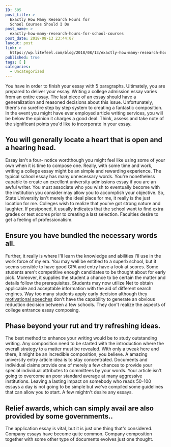 ```yaml
---
ID: 505
post_title: >
  Exactly How Many Research Hours for
  School Courses Should I Do
post_name: >
  exactly-how-many-research-hours-for-school-courses
post_date: 2018-08-13 23:44:07
layout: post
link: >
  https://wp.litefeel.com/blog/2018/08/13/exactly-how-many-research-hours-for-school-courses/
published: true
tags: [ ]
categories:
  - Uncategorized
---
```

<p>You have in order to finish your essay with 5 paragraphs. Ultimately, you are prepared to deliver your essay. Writing a college admission essay varies from an entire essay. The last piece of an essay should have a generalization and reasoned decisions about this issue. Unfortunately, there's no surefire step by step system to creating a fantastic composition. In the event you might have ever employed article writing services, you will be below the opinion it charges a good deal. Think, assess and take note of the significant points you'd like to incorporate in your essay.</p> <h2>You will generally locate a heart that is open and a hearing head.</h2><p>Essay isn't a four- notice wordthough you might feel like using some of your own when it is time to compose one. Really, with some time and work, writing a college essay might be an simple and rewarding experience. The typical school essay has many unnecessary words. You're nonetheless capable to create an excellent university admissions essay if you are an awful writer. You must associate who you wish to eventually become with the institution you consider may allow you to accomplish your objective. So, State University isn't merely the ideal place for me, it really is the just location for me. Colleges wish to realize that you've got strong nature and laughter. If postponed, it usually indicates that the school want to find extra grades or test scores prior to creating a last selection. Faculties desire to get a feeling of professionalism.</p> <h2>Ensure you have bundled the necessary words all.</h2><p>Further, it really is where I'll learn the knowledge and abilities I'll use in the work force of my era. You may well be entitled to a superb school, but it seems sensible to have good GPA and entry have a look at scores. Some students aren't competitive enough candidates to be thought about for early pick. Moreover, it supplies the student a chance to be certain the matter and details follow the prerequisites. Students may now utilize Net to obtain applicable and acceptable information with the aid of different search engines. Way too many students apply early decision although they <a href="http://speechpublic.com/">motivational speeches</a> don't have the capability to generate an obvious reduction decision between a few schools. They don't realize the aspects of college entrance essay composing.</p> <h2>Phase beyond your rut and try refreshing ideas.</h2><p>The best method to enhance your writing would be to study outstanding writing. Any composition need to be started with the introduction where the overall strategy to a matter must be revealed. With only a tweak here and there, it might be an incredible composition, you believe. A amazing university entry article idea is to stay concentrated. Documents and individual claims provide one of merely a few chances to provide your special individual attributes to committees by your words. Your article isn't going to overcome an poor standard average at many aggressive institutions. Leaving a lasting impact on somebody who reads 50-100 essays a day is not going to be simple but we've compiled some guidelines that can allow you to start. A few mightn't desire any essays.</p> <h2>Relief awards, which can simply avail are also provided by some governments..</h2><p>The application essay is vital, but it is just one thing that's considered. Company essays have become quite common. Company composition together with some other type of documents evolves just one thought.</p>